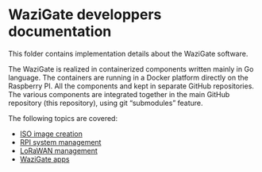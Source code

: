 WaziGate developpers documentation
=================================

This folder contains implementation details about the WaziGate software.

The WaziGate is realized in containerized components written mainly in Go language.
The containers are running in a Docker platform directly on the Raspberry PI.
All the components and kept in separate GitHub repositories.
The various components are integrated together in the main GitHub repository (this repository), using git “submodules” feature.

The following topics are covered:
- [ISO image creation](GenerateISO.md)
- [RPI system management](System.md)
- [LoRaWAN management](LoRaWAN.md)
- [WaziGate apps](Apps.md)
